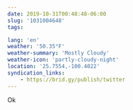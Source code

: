 ```yaml
---
date: 2019-10-31T00:48:48-06:00
slug: '1031004648'
tags:

lang: 'en'
weather: '50.35°F'
weather-summary: 'Mostly Cloudy'
weather-icon: 'partly-cloudy-night'
location: '25.7554,-100.4022'
syndication_links:
    - https://brid.gy/publish/twitter
---
```

Ok